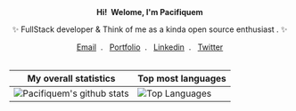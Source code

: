 <div align="center">
  <b>Hi! &nbsp;Welome, I'm Pacifiquem</b> 
  <p align="center">✨ FullStack developer & Think of me as a kinda open source enthusiast . ✨</p>
</div>
<div align="center">
  <a href="mailto:pacifiquemurangwa001@gmail.com">Email</a>&nbsp; . &nbsp;
  <a href="https://pacifiquem.engineer">Portfolio</a>&nbsp; . &nbsp;
  <a href="https://www.linkedin.com/in/pacifique-murangwa-10394722b">Linkedin</a>&nbsp; . &nbsp;
  <a href="https://twitter.com/PacifiqueMuran1">Twitter</a>
<div><br />

|My overall statistics|Top most languages |
|------------------|------------------|
|![Pacifiquem's github stats](https://github-readme-stats.vercel.app/api?username=pacifiquem&show_icons=true&hide_border=true&count_private=true&theme=tokyonight)|![Top Languages](https://github-readme-stats.vercel.app/api/top-langs/?username=pacifiquem&langs_count=5&hide_border=true&theme=tokyonight&layout=compact)|
